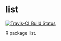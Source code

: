 # list
[![Travis-CI Build Status](https://travis-ci.org/SensitiveQuestions/list.png?branch=master)](https://travis-ci.org/SensitiveQuestions/list)

R package list.
